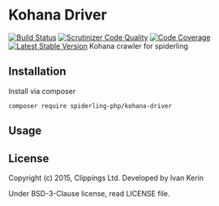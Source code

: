Kohana Driver
=============

[![Build Status](https://travis-ci.org/spiderling-php/kohana-driver.svg?branch=master)](https://travis-ci.org/spiderling-php/kohana-driver)
[![Scrutinizer Code Quality](https://scrutinizer-ci.com/g/spiderling-php/kohana-driver/badges/quality-score.png?b=master)](https://scrutinizer-ci.com/g/spiderling-php/kohana-driver/?branch=master)
[![Code Coverage](https://scrutinizer-ci.com/g/spiderling-php/kohana-driver/badges/coverage.png?b=master)](https://scrutinizer-ci.com/g/spiderling-php/kohana-driver/?branch=master)
[![Latest Stable Version](https://poser.pugx.org/spiderling-php/kohana-driver/v/stable)](https://packagist.org/packages/spiderling-php/kohana-driver)
Kohana crawler for spiderling

Installation
------------

Install via composer

```
composer require spiderling-php/kohana-driver
```

Usage
-----

License
-------

Copyright (c) 2015, Clippings Ltd. Developed by Ivan Kerin

Under BSD-3-Clause license, read LICENSE file.
